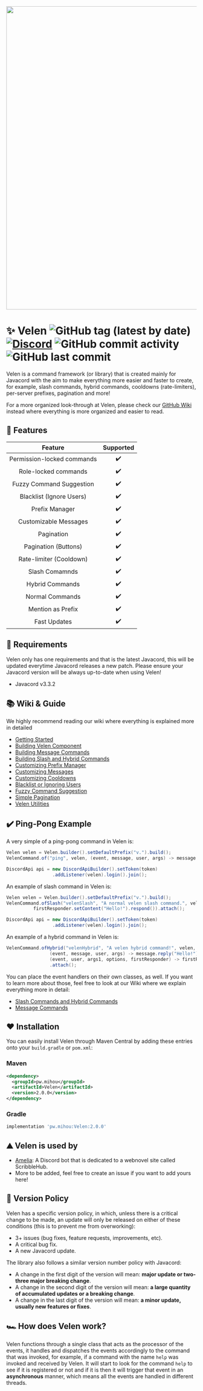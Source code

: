 <img src="https://i.ibb.co/Ny1V3sg/Velen-Banner.png" width="800px" width="250px">

# ✨ Velen ![GitHub tag (latest by date)](https://img.shields.io/github/v/tag/ShindouMihou/Velen?label=version&style=flat-square) [![Discord](https://img.shields.io/discord/807084089013174272?color=blue&label=Discord&style=flat-square)](https://discord.gg/9FefYq4p83) ![GitHub commit activity](https://img.shields.io/github/commit-activity/m/ShindouMihou/Velen?color=red&style=flat-square) ![GitHub last commit](https://img.shields.io/github/last-commit/ShindouMihou/Velen?color=orange&style=flat-square)
Velen is a command framework (or library) that is created mainly for Javacord with the aim to make everything more easier
and faster to create, for example, slash commands, hybrid commands, cooldowns (rate-limiters), per-server prefixes, pagination and more!

For a more organized look-through at Velen, please check our [GitHub Wiki](https://github.com/ShindouMihou/Velen/wiki) instead
where everything is more organized and easier to read.

## 🎂 Features
|           Feature          	| Supported 	|
|:--------------------------:	|:---------:	|
| Permission-locked commands 	|     ✔️     	|
|    Role-locked commands    	|     ✔️     	|
|  Fuzzy Command Suggestion  	|     ✔️     	|
|  Blacklist (Ignore Users)  	|     ✔️     	|
|       Prefix Manager       	|     ✔️     	|
|    Customizable Messages   	|     ✔️     	|
|         Pagination         	|     ✔️     	|
|    Pagination (Buttons)       |     ✔️     	|
|   Rate-limiter (Cooldown)  	|     ✔️     	|
|       Slash Comamnds       	|     ✔️     	|
|       Hybrid Commands      	|     ✔️     	|
|       Normal Commands      	|     ✔️     	|
|      Mention as Prefix     	|     ✔️     	|
|        Fast Updates        	|     ✔️     	|

## 🔌 Requirements
Velen only has one requirements and that is the latest Javacord, this will be
updated everytime Javacord releases a new patch. Please ensure your Javacord version
will be always up-to-date when using Velen!
- Javacord v3.3.2

## 📚 Wiki & Guide
We highly recommend reading our wiki where everything is explained more in detailed
- [Getting Started](https://github.com/ShindouMihou/Velen/wiki/Getting-Started)
- [Building Velen Component](https://github.com/ShindouMihou/Velen/wiki/Velen-Main-Component)
- [Building Message Commands](https://github.com/ShindouMihou/Velen/wiki/Building-Commands!)
- [Building Slash and Hybrid Commands](https://github.com/ShindouMihou/Velen/wiki/Building-Slash-&-Hybrid-Commands!)
- [Customizing Prefix Manager](https://github.com/ShindouMihou/Velen/wiki/Prefix-Manager)
- [Customizing Messages](https://github.com/ShindouMihou/Velen/wiki/Velen-Message-Component)
- [Customizing Cooldowns](https://github.com/ShindouMihou/Velen/wiki/Rate-limiter)
- [Blacklist or Ignoring Users](https://github.com/ShindouMihou/Velen/wiki/Blacklist!)
- [Fuzzy Command Suggestion](https://github.com/ShindouMihou/Velen/wiki/Fuzzy-Command-Suggestion)
- [Simple Pagination](https://github.com/ShindouMihou/Velen/wiki/Velen-Pagination-Helper)
- [Velen Utilities](https://github.com/ShindouMihou/Velen/wiki/Velen-Utils)

## ✔️ Ping-Pong Example
A very simple of a ping-pong command in Velen is:
```java
Velen velen = Velen.builder().setDefaultPrefix("v.").build();
VelenCommand.of("ping", velen, (event, message, user, args) -> message.reply("Pong!")).attach();

DiscordApi api = new DiscordApiBuilder().setToken(token)
                 .addListener(velen).login().join();
```

An example of slash command in Velen is:
```java
Velen velen = Velen.builder().setDefaultPrefix("v.").build();
VelenCommand.ofSlash("velenSlash", "A normal velen slash command.", velen, (event, user, args, options, firstResponder) -> 
          firstResponder.setContent("Hello!").respond()).attach();

DiscordApi api = new DiscordApiBuilder().setToken(token)
                 .addListener(velen).login().join();
```

An example of a hybrid command in Velen is:
```java
VelenCommand.ofHybrid("velenHybrid", "A velen hybrid command!", velen, 
                (event, message, user, args) -> message.reply("Hello!"),
                (event, user, args1, options, firstResponder) -> firstResponder.setContent("Hello").respond())
                .attach();
```

You can place the event handlers on their own classes, as well. If you want to learn more about those,
feel free to look at our Wiki where we explain everything more in detail: 
- [Slash Commands and Hybrid Commands](https://github.com/ShindouMihou/Velen/wiki/Building-Slash-&-Hybrid-Commands!)
- [Message Commands](https://github.com/ShindouMihou/Velen/wiki/Building-Commands!)

## ❤️ Installation
You can easily install Velen through Maven Central by adding these entries onto your `build.gradle` or `pom.xml`:

### Maven
```xml
<dependency>
  <groupId>pw.mihou</groupId>
  <artifactId>Velen</artifactId>
  <version>2.0.0</version>
</dependency>
```

### Gradle
```gradle
implementation 'pw.mihou:Velen:2.0.0'
```

## ⛰️ Velen is used by
- [Amelia](https://github.com/ManaNet/Amelia): A Discord bot that is dedicated to a webnovel site called ScribbleHub.
- More to be added, feel free to create an issue if you want to add yours here!

## 🔮 Version Policy
Velen has a specific version policy, in which, unless there is a critical change to be made, an update will only be released on
either of these conditions (this is to prevent me from overworking):
- 3+ issues (bug fixes, feature requests, improvements, etc).
- A critical bug fix.
- A new Javacord update.

The library also follows a similar version number policy with Javacord:
- A change in the first digit of the version will mean: **major update or two-three major breaking change**.
- A change in the second digit of the version will mean: **a large quantity of __accumulated__ updates or a breaking change**.
- A change in the last digit of the version will mean: **a minor update, usually new features or fixes**.

## 🏎️ How does Velen work?
Velen functions through a single class that acts as the processor of the events, it handles and dispatches
the events accordingly to the command that was invoked, for example, if a command with the name `help` was invoked
and received by Velen. It will start to look for the command `help` to see if it is registered or not and if it
is then it will trigger that event in an **asynchronous** manner, which means all the events are handled in
different threads.
